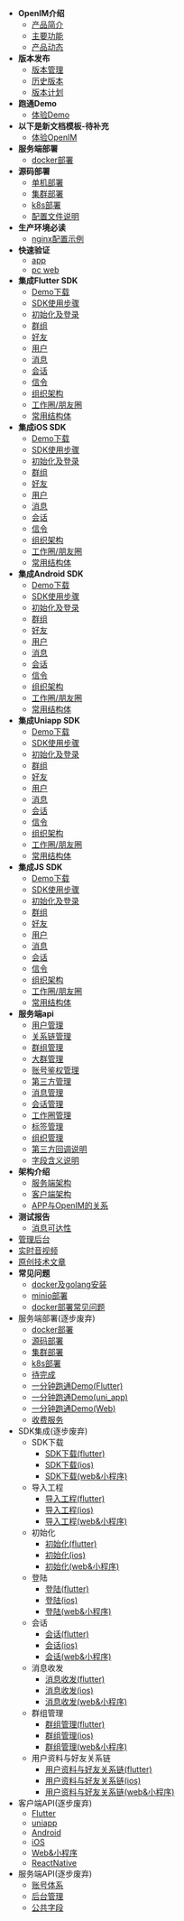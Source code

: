 <!-- * [OpenIM的使命](README.md) -->
* **OpenIM介绍**
  * [产品简介](introduce/production_introduce.md)
  * [主要功能](introduce/main_function.md)
  * [产品动态](introduce/production_dynamic.md)
* **版本发布**
  - [版本管理](version/description.md)
  - [历史版本](version/history_version.md)
  - [版本计划](version/plan.md)
* **跑通Demo**
  * [体验Demo](demo/download_demo.md)
* **以下是新文档模板-待补充**
  * [体验OpenIM](v2/demo/download_demo.md)
* **服务端部署**
  * [docker部署](v2/server_deploy/docker_singe.md)
* **源码部署**
  * [单机部署](v2/server_deploy/code_singe.md)
  * [集群部署](v2/server_deploy/code_singe_cluster.md)
  * [k8s部署](v2/server_deploy/k8s_cluster.md)
  * [配置文件说明](v2/server_deploy/config.md)
* **生产环境必读**
  * [nginx配置示例](v2/server_deploy/nginx_config.md)
* **快速验证**
  * [app](v2/validation/app.md)
  * [pc web](v2/validation/pc-web.md)
* **集成Flutter SDK**
  * [Demo下载](flutter_v2/sdk_integrate/development.md)
  * [SDK使用步骤](flutter_v2/sdk_integrate/sdk_use.md)
  * [初始化及登录](flutter_v2/sdk_integrate/init_login.md)
  * [群组](flutter_v2/sdk_integrate/group.md)
  * [好友](flutter_v2/sdk_integrate/friend.md)
  * [用户](flutter_v2/sdk_integrate/user.md)
  * [消息](flutter_v2/sdk_integrate/message.md)
  * [会话](flutter_v2/sdk_integrate/conversation.md)
  * [信令](flutter_v2/sdk_integrate/signaling.md)
  * [组织架构](flutter_v2/sdk_integrate/organization.md)
  * [工作圈/朋友圈](flutter_v2/sdk_integrate/moments.md)
  * [常用结构体](flutter_v2/sdk_integrate/struct.md)
* **集成iOS SDK**
  * [Demo下载](ios_v2/sdk_integrate/development.md)
  * [SDK使用步骤](ios_v2/sdk_integrate/sdk_use.md)
  * [初始化及登录](ios_v2/sdk_integrate/init_login.md)
  * [群组](ios_v2/sdk_integrate/group.md)
  * [好友](ios_v2/sdk_integrate/friend.md)
  * [用户](ios_v2/sdk_integrate/user.md)
  * [消息](ios_v2/sdk_integrate/message.md)
  * [会话](ios_v2/sdk_integrate/conversation.md)
  * [信令](ios_v2/sdk_integrate/signaling.md)
  * [组织架构](ios_v2/sdk_integrate/organization.md)
  * [工作圈/朋友圈](ios_v2/sdk_integrate/moments.md)
  * [常用结构体](ios_v2/sdk_integrate/struct.md)
* **集成Android SDK**
  * [Demo下载](android_v2/sdk_integrate/development.md)
  * [SDK使用步骤](android_v2/sdk_integrate/sdk_use.md)
  * [初始化及登录](android_v2/sdk_integrate/init_login.md)
  * [群组](android_v2/sdk_integrate/group.md)
  * [好友](android_v2/sdk_integrate/friend.md)
  * [用户](android_v2/sdk_integrate/user.md)
  * [消息](android_v2/sdk_integrate/message.md)
  * [会话](android_v2/sdk_integrate/conversation.md)
  * [信令](android_v2/sdk_integrate/signaling.md)
  * [组织架构](android_v2/sdk_integrate/organization.md)
  * [工作圈/朋友圈](android_v2/sdk_integrate/moments.md)
  * [常用结构体](android_v2/sdk_integrate/struct.md)
* **集成Uniapp SDK**
  * [Demo下载](uniapp_v2/sdk_integrate/development.md)
  * [SDK使用步骤](uniapp_v2/sdk_integrate/sdk_use.md)
  * [初始化及登录](uniapp_v2/sdk_integrate/init_login.md)
  * [群组](uniapp_v2/sdk_integrate/group.md)
  * [好友](uniapp_v2/sdk_integrate/friend.md)
  * [用户](uniapp_v2/sdk_integrate/user.md)
  * [消息](uniapp_v2/sdk_integrate/message.md)
  * [会话](uniapp_v2/sdk_integrate/conversation.md)
  * [信令](uniapp_v2/sdk_integrate/signaling.md)
  * [组织架构](uniapp_v2/sdk_integrate/organization.md)
  * [工作圈/朋友圈](uniapp_v2/sdk_integrate/moments.md)
  * [常用结构体](uniapp_v2/sdk_integrate/struct.md)
* **集成JS SDK**
  * [Demo下载](js_v2/sdk_integrate/development.md)
  * [SDK使用步骤](js_v2/sdk_integrate/sdk_use.md)
  * [初始化及登录](js_v2/sdk_integrate/init_login.md)
  * [群组](js_v2/sdk_integrate/group.md)
  * [好友](js_v2/sdk_integrate/friend.md)
  * [用户](js_v2/sdk_integrate/user.md)
  * [消息](js_v2/sdk_integrate/message.md)
  * [会话](js_v2/sdk_integrate/conversation.md)
  * [信令](js_v2/sdk_integrate/signaling.md)
  * [组织架构](js_v2/sdk_integrate/organization.md)
  * [工作圈/朋友圈](js_v2/sdk_integrate/moments.md)
  * [常用结构体](js_v2/sdk_integrate/struct.md)
* **服务端api**
  * [用户管理](http://43.128.5.63:10002/swagger/index.html#/%E7%94%A8%E6%88%B7%E7%9B%B8%E5%85%B3)
  * [关系链管理](http://43.128.5.63:10002/swagger/index.html#/%E5%A5%BD%E5%8F%8B%E7%9B%B8%E5%85%B3)
  * [群组管理](http://43.128.5.63:10002/swagger/index.html#/%E7%BE%A4%E7%BB%84%E7%9B%B8%E5%85%B3)
  * [大群管理](v2/api_integrate/super_group.md)
  * [账号鉴权管理](http://43.128.5.63:10002/swagger/index.html#/%E9%89%B4%E6%9D%83%E8%AE%A4%E8%AF%81)
  * [第三方管理](http://43.128.5.63:10002/swagger/index.html#/%E7%AC%AC%E4%B8%89%E6%96%B9%E6%9C%8D%E5%8A%A1%E7%9B%B8%E5%85%B3)
  * [消息管理](http://43.128.5.63:10002/swagger/index.html#/%E6%B6%88%E6%81%AF%E7%9B%B8%E5%85%B3)
  * [会话管理](v2/api_integrate/conversation.md)
  * [工作圈管理](http://43.128.5.63:10002/swagger/index.html#/%E5%B7%A5%E4%BD%9C%E5%9C%88)
  * [标签管理](http://43.128.5.63:10002/swagger/index.html#/%E6%A0%87%E7%AD%BE)
  * [组织管理](v2/api_integrate/organization.md)
  * [第三方回调说明](v2/description/callback.md)
  * [字段含义说明](v2/description/fields.md)
* **架构介绍**
  * [服务端架构](framework/server_framework.md)
  * [客户端架构](framework/client_framework.md)
  * [APP与OpenIM的关系](framework/relationship.md)
* **测试报告**
  * [消息可达性](test_report/accuracy.md)
* [管理后台](admin/admin.md)
* [实时音视频](rtc/rtc.md)
* [原创技术文章](artice/actice.md)
* **常见问题**
  * [docker及golang安装](qa/docker.md)
  * [minio部署](qa/docker.md)
  * [docker部署常见问题](qa/docker_deploy.md)
* 服务端部署(逐步废弃)
  * [docker部署](demo/server_deploy/docker_singe.md)
  * [源码部署](demo/server_deploy/code_singe.md)
  * [集群部署](demo/server_deploy/docker_cluster.md)
  * [k8s部署](demo/server_deploy/k8s_cluster.md)
  * [待完成](demo/server_deploy/in_development.md)
  * [一分钟跑通Demo(Flutter)](demo/run_demo_flutter.md)
  * [一分钟跑通Demo(uni_app)](demo/run_demo_uni.md)
  * [一分钟跑通Demo(Web)](demo/web_demo.md)
  * [收费服务](charge/charge.md)
* SDK集成(逐步废弃)
  * SDK下载
    * [SDK下载(flutter)](integrate/flutter/integrate_download_flutter.md)
    * [SDK下载(ios)](integrate/ios/integrate_download_ios.md)
    <!-- * [SDK下载(uniapp)](integrate/uni/integrate_download_uni.md) -->
    * [SDK下载(web&小程序)](integrate/web/integrate_download_web.md)
  * 导入工程
    * [导入工程(flutter)](integrate/flutter/integrate_import_flutter.md)
    * [导入工程(ios)](integrate/ios/integrate_import_ios.md)
    <!-- * [导入工程(uniapp)](integrate/uni/integrate_import_uni.md) -->
    * [导入工程(web&小程序)](integrate/web/integrate_import_web.md)
  * 初始化
    * [初始化(flutter)](integrate/flutter/integrate_init_flutter.md)
    * [初始化(ios)](integrate/ios/integrate_init_ios.md)
    <!-- * [初始化(uniapp)](integrate/uni/integrate_init_uni.md) -->
    * [初始化(web&小程序)](integrate/web/integrate_init_web.md)
  * 登陆
    * [登陆(flutter)](integrate/flutter/integrate_login_flutter.md)
    * [登陆(ios)](integrate/ios/integrate_login_ios.md)
    <!-- * [登陆(uniapp)](integrate/uni/integrate_login_uni.md) -->
    * [登陆(web&小程序)](integrate/web/integrate_login_web.md)
  * 会话
    * [会话(flutter)](integrate/flutter/integrate_conversation_flutter.md)
    * [会话(ios)](integrate/ios/integrate_conversation_ios.md)
    <!-- * [会话(uniapp)](integrate/uni/integrate_conversation_uni.md) -->
    * [会话(web&小程序)](integrate/web/integrate_conversation_web.md)
  * 消息收发
    * [消息收发(flutter)](integrate/flutter/integrate_msg_flutter.md)
    * [消息收发(ios)](integrate/ios/integrate_msg_ios.md)
    <!-- * [消息收发(uniapp)](integrate/uni/integrate_msg_uni.md) -->
    * [消息收发(web&小程序)](integrate/web/integrate_msg_web.md)
  * 群组管理
    * [群组管理(flutter)](integrate/flutter/integrate_group_flutter.md)
    * [群组管理(ios)](integrate/ios/integrate_group_ios.md)
    <!-- * [群组管理(uniapp)](integrate/uni/integrate_group_uni.md) -->
    * [群组管理(web&小程序)](integrate/web/integrate_group_web.md)
  * 用户资料与好友关系链
    * [用户资料与好友关系链(flutter)](integrate/flutter/integrate_user_flutter.md)
    * [用户资料与好友关系链(ios)](integrate/ios/integrate_user_ios.md)
    <!-- * [用户资料与好友关系链(uniapp)](integrate/uni/integrate_user_uni.md) -->
    * [用户资料与好友关系链(web&小程序)](integrate/web/integrate_user_web.md)
* 客户端API(逐步废弃)
  * [Flutter](client_doc/flutter_doc.md)
  * [uniapp](client_doc/uni_doc.md)
  * [Android](client_doc/android.md)
  * [iOS](client_doc/ios.md)
  * [Web&小程序](client_doc/web_doc.md)
  * [ReactNative](client_doc/rn_doc.md)
* 服务端API(逐步废弃)
  * [账号体系](server_doc/account.md)
  * [后台管理](server_doc/admin.md)
  * [公共字段](server_doc/public.md)
